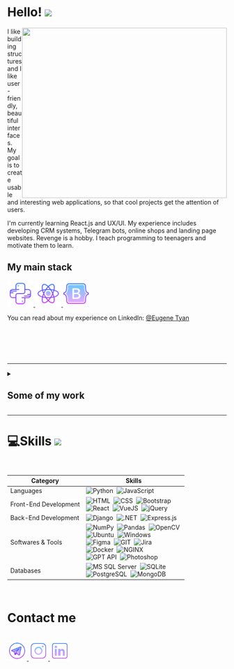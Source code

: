 # Hello! <img src="https://media.giphy.com/media/hvRJCLFzcasrR4ia7z/giphy.gif" width="25px">

<img align="right" width="470" height="390" src="https://github.com/jonotyan/jonotyan/blob/main/images/bio.png">



I like building structures and I like user-friendly, beautiful interfaces. 
My goal is to create usable and interesting web applications, so that cool projects get the attention of users.

I'm currently learning React.js and UX/UI.
My experience includes developing CRM systems, Telegram bots, online shops and landing page websites.
Revenge is a hobby. I teach programming to teenagers and motivate them to learn.

## My main stack

<a href="https://www.python.org/" target="_blank" rel="noreferrer"> 
<img src="./icons/python.svg" alt="python" width="60" height="60"/> </a>
<a href="https://react.dev/" target="_blank" rel="noreferrer"> 
<img src="./icons/react.svg" alt="react" width="60" height="60"/> </a>
<a href="https://react-bootstrap.netlify.app/" target="_blank" rel="noreferrer"> 
<img src="./icons/bootstrap.svg" alt="bootstrap" width="60" height="60"/> </a>

<br>

You can read about my experience on LinkedIn:
[@Eugene Tyan](https://www.linkedin.com/in/eugene-tyan/)


<br><br><br><br>

---

<details><summary><h2>Some of my work</h2></summary>

   1. ![My portfolio] (https://github.com/jonotyan)

</details>

---

# 💻Skills <img src = "https://media2.giphy.com/media/QssGEmpkyEOhBCb7e1/giphy.gif?cid=ecf05e47a0n3gi1bfqntqmob8g9aid1oyj2wr3ds3mg700bl&rid=giphy.gif" width = 5%> 
<br>

| Category             | Skills                                                                |
| ----------------- | ------------------------------------------------------------------ |
| Languages | ![Python](https://img.shields.io/badge/Python-3776AB.svg?style=for-the-badge&logo=Python&logoColor=white)&nbsp; ![JavaScript](https://img.shields.io/badge/JavaScript-F7DF1E.svg?style=for-the-badge&logo=JavaScript&logoColor=black)&nbsp; |
| Front-End Development | ![HTML](https://img.shields.io/badge/HTML5-E34F26.svg?style=for-the-badge&logo=HTML5&logoColor=white)&nbsp; ![CSS](https://img.shields.io/badge/CSS3-1572B6.svg?style=for-the-badge&logo=CSS3&logoColor=white)&nbsp; ![Bootstrap](https://img.shields.io/badge/Bootstrap-7952B3.svg?style=for-the-badge&logo=Bootstrap&logoColor=white)&nbsp; <br> ![React](https://img.shields.io/badge/React-61DAFB.svg?style=for-the-badge&logo=React&logoColor=black)&nbsp; ![VueJS](https://img.shields.io/badge/Vue.js-4FC08D.svg?style=for-the-badge&logo=vuedotjs&logoColor=white)&nbsp; ![jQuery](https://img.shields.io/badge/jQuery-0769AD.svg?style=for-the-badge&logo=jQuery&logoColor=white)&nbsp; |
| Back-End Development | ![Django](https://img.shields.io/badge/Django-092E20.svg?style=for-the-badge&logo=Django&logoColor=white)&nbsp; ![.NET](https://img.shields.io/badge/.NET-512BD4.svg?style=for-the-badge&logo=dotnet&logoColor=white)&nbsp; ![Express.js](https://img.shields.io/badge/Express-000000.svg?style=for-the-badge&logo=Express&logoColor=white)&nbsp; |
| Softwares & Tools | ![NumPy](https://img.shields.io/badge/NumPy-013243.svg?style=for-the-badge&logo=NumPy&logoColor=white)&nbsp; ![Pandas](https://img.shields.io/badge/pandas-150458.svg?style=for-the-badge&logo=pandas&logoColor=white)&nbsp; ![OpenCV](https://img.shields.io/badge/OpenCV-5C3EE8.svg?style=for-the-badge&logo=OpenCV&logoColor=white)&nbsp; <br> ![Ubuntu](https://img.shields.io/badge/Ubuntu-E95420.svg?style=for-the-badge&logo=Ubuntu&logoColor=white)&nbsp; ![Windows](https://img.shields.io/badge/Windows%20Terminal-4D4D4D.svg?style=for-the-badge&logo=Windows-Terminal&logoColor=white)&nbsp; <br> ![Figma](https://img.shields.io/badge/Figma-F24E1E.svg?style=for-the-badge&logo=Figma&logoColor=white)&nbsp; ![GIT](https://img.shields.io/badge/Git-F05032.svg?style=for-the-badge&logo=Git&logoColor=white)&nbsp; ![Jira](https://img.shields.io/badge/Jira-0052CC.svg?style=for-the-badge&logo=Jira&logoColor=white)&nbsp; <br> ![Docker](https://img.shields.io/badge/Docker-2496ED.svg?style=for-the-badge&logo=Docker&logoColor=white)&nbsp; ![NGINX](https://img.shields.io/badge/NGINX-009639.svg?style=for-the-badge&logo=NGINX&logoColor=white)&nbsp; <br> ![GPT API](https://img.shields.io/badge/chatGPT-74aa9c?style=for-the-badge&logo=openai&logoColor=white)&nbsp; ![Photoshop](https://img.shields.io/badge/Adobe%20Photoshop-31A8FF.svg?style=for-the-badge&logo=Adobe-Photoshop&logoColor=white)&nbsp; |
| Databases | ![MS SQL Server](https://img.shields.io/badge/Microsoft%20SQL%20Server-CC2927.svg?style=for-the-badge&logo=Microsoft-SQL-Server&logoColor=white)&nbsp; ![SQLite](https://img.shields.io/badge/SQLite-003B57.svg?style=for-the-badge&logo=SQLite&logoColor=white)&nbsp; <br> ![PostgreSQL](https://img.shields.io/badge/PostgreSQL-4169E1.svg?style=for-the-badge&logo=PostgreSQL&logoColor=white)&nbsp; ![MongoDB](https://img.shields.io/badge/MongoDB-47A248.svg?style=for-the-badge&logo=MongoDB&logoColor=white)&nbsp; |

<br>

# Contact me 
<br>

<div align="left">

<a href="https://t.me/tyan_io" target="_blank" rel="noreferrer"> 
<img src="./icons/tg.png" alt="telegram" width="45" height="45"/> </a>
<a href="" target="_blank" rel="noreferrer"> 
<img src="./icons/insta.png" alt="insta" width="45" height="45"/> </a>
<a href="" target="_blank" rel="noreferrer"> 
<img src="./icons/linkedin.png" alt="linkedin" width="45" height="45"/> </a>

</div>

              


